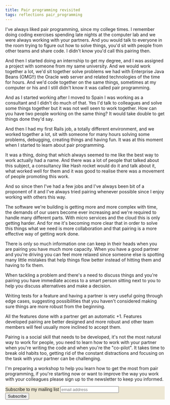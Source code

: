 ```yaml
---
title: Pair programming revisited
tags: reflections pair_programming
---
```


I've always liked pair programming, since my college times. I
remember doing coding exercises spending late nights at the computer
lab and we were always working with your partners. And you would talk
to everyone in the room trying to figure out how to solve things,
you'd sit with people from other teams and share code. I didn't know
you'd call this pairing then.<!-- -**-END-**- -->

And then I started doing an internship to get my degree, and I was
assigned a project with someone from my same university. And we would
work together a lot, we'd sit together solve problems we had with
Enterprise Java Beans (OMG!!) the Oracle web server and related
technologies of the time for hours. And we'd code together on the same
things, sometimes at my computer or his and I still didn't know it was
called pair programming.

And as I started working after I moved to Spain I was working as a
consultant and I didn't do much of that. Yes I'd talk to colleagues
and solve some things together but it was not well seen to work
together. How can you have two people working on the same thing? It
would take double to get things done they'd say.

And then I had my first Rails job, a totally different environment,
and we worked together a lot, sit with someone for many hours solving
some problems, debugging, creating things and having fun. It was at
this moment when I started to learn about pair programming.

It was a thing, doing that which always seemed to me like the best way
to work actually had a name. And there was a lot of people that talked
about this subject, a consultancy like Hash rocket would do it and
talk about it, what worked well for them and it was good to realise
there was a movement of people promoting this work.

And so since then I've had a few jobs and I've always been bit of a
proponent of it and I've always tried pairing whenever possible since
I enjoy working with others this way.

The software we're building is getting more and more complex with
time, the demands of our users become ever increasing and we're
required to handle many different parts. With micro services and the
cloud this is only getting harder. And for me it's becoming more clear
that in order to solve this things what we need is more collaboration
and that pairing is a more effective way of getting work done.

There is only so much information one can keep in their
heads when you are pairing you have much more capacity. When you have
a good partner and you're driving you can feel more relaxed since
someone else is spotting many little mistakes that help things flow
better instead of hitting them and having to fix them.

When tackling a problem and there's a need to discuss things and you're
pairing you have immediate access to a smart person sitting next to
you to help you discuss alternatives and make a decision.

Writing tests for a feature and having a partner is very useful going
through edge cases, suggesting possibilities that you haven't
considered making sure things are more robust from the beginning.

All the features done with a partner get an automatic +1. Features
developed pairing are better designed and more robust and other team
members will feel usually more inclined to accept them.

Pairing is a social skill that needs to be developed, it's not the
most natural way to work for people, you need to learn how to work
with your partner when you're writing the code and when you're the
"co-pilot". It takes time to break old habits too, getting rid of the
constant distractions and focusing on the task with your partner can
be challenging.

I'm preparing a workshop to help you learn how to get the most from
pair programming, if you're starting now or want to improve the way
you work with your colleagues please sign up to the newsletter to keep
you informed.

<!-- Begin MailChimp Signup Form -->
<link href="//cdn-images.mailchimp.com/embedcode/slim-10_7.css" rel="stylesheet" type="text/css">
<style type="text/css">
	#mc_embed_signup{background:#eee8d5; clear:left; font:14px Helvetica,Arial,sans-serif; }
    #mc_embed_signup input{text-shadow:none;}
</style>
<div id="mc_embed_signup">
<form action="https://mrdias.us17.list-manage.com/subscribe/post?u=5d763b2a9b2fb35ef9b2cc455&amp;id=da74371800" method="post" id="mc-embedded-subscribe-form" name="mc-embedded-subscribe-form" class="validate" target="_blank" novalidate>
    <div id="mc_embed_signup_scroll">
	<label for="mce-EMAIL">Subscribe to my mailing list</label>
	<input type="email" value="" name="EMAIL" class="email" id="mce-EMAIL" placeholder="email address" required>
    <!-- real people should not fill this in and expect good things - do not remove this or risk form bot signups-->
    <div style="position: absolute; left: -5000px;" aria-hidden="true"><input type="text" name="b_5d763b2a9b2fb35ef9b2cc455_da74371800" tabindex="-1" value=""></div>
    <div class="clear"><input type="submit" value="Subscribe" name="subscribe" id="mc-embedded-subscribe" class="button"></div>
    </div>
</form>
</div>
